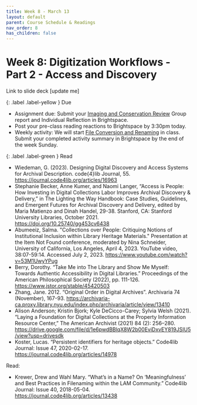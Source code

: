 ```yaml
---
title: Week 8 - March 13
layout: default
parent: Course Schedule & Readings
nav_order: 8
has_children: false
---
```


# Week 8: Digitization Workflows - Part 2 - Access and Discovery

Link to slide deck [update me]

{: .label .label-yellow }
Due
* Assignment due: Submit your <a href="https://digital-archives.github.io/HISTGA1011/assignments/imaging.html" target="_blank">Imaging and Conservation Review</a> Group report and Individual Reflection in Brightspace.
* Post your pre-class reading reactions to Brightspace by 3:30pm today.
* Weekly activity: We will start <a href="https://digital-archives.github.io/HISTGA1011/activities/filenaming.html" target="_blank">File Conversion and Renaming</a> in class. Submit your completed activity summary in Brightspace by the end of the week Sunday.

{: .label .label-green }
Read
* Wiedeman, G. (2023). Designing Digital Discovery and Access Systems for Archival Description. code{4}lib Journal, 55. <a href="https://journal.code4lib.org/articles/16963" target="_blank">https://journal.code4lib.org/articles/16963</a>
* Stephanie Becker, Anne Kumer, and Naomi Langer, “Access is People: How Investing in Digital Collections Labor Improves Archival Discovery & Delivery,” in The Lighting the Way Handbook: Case Studies, Guidelines, and Emergent Futures for Archival Discovery and Delivery, edited by Maria Matienzo and Dinah Handel, 29-38. Stanford, CA: Stanford University Libraries, October 2021. <a href="https://doi.org/10.25740/gg453cv6438" target="_blank">https://doi.org/10.25740/gg453cv6438</a>
* Abumeeiz, Salma. "Collections over People: Critiquing Notions of Institutional Inclusion within Library Heritage Materials." Presentation at the Item Not Found conference, moderated by Nina Schneider, University of California, Los Angeles, April 4, 2023. YouTube video, 38:07-59:14. Accessed July 2, 2023. <a href="https://www.youtube.com/watch?v=53M1UwyYPug" target="_blank">https://www.youtube.com/watch?v=53M1UwyYPug</a>
* Berry, Dorothy. “Take Me into The Library and Show Me Myself: Towards Authentic Accessibility in Digital Libraries.” Proceedings of the American Philosophical Society (2022), pp. 111-126. <a href="https://www.jstor.org/stable/45420503" target="_blank">https://www.jstor.org/stable/45420503</a>
* Zhang, Jane. 2012. “Original Order in Digital Archives”. Archivaria 74 (November), 167-93. <a href="https://archivaria-ca.proxy.library.nyu.edu/index.php/archivaria/article/view/13410" target="_blank">https://archivaria-ca.proxy.library.nyu.edu/index.php/archivaria/article/view/13410</a>
* Alison Anderson; Kristin Bjork; Kyle DeCicco-Carey; Sylvia Welsh (2021). “Laying a Foundation for Digital Collections at the Property Information Resource Center,”  The American Archivist (2021) 84 (2): 256–280. <a href="https://drive.google.com/file/d/1e6pwdBBlqX8W2b00EviDxvEY819JSIU5/view?usp=drivesdk" target="_blank">https://drive.google.com/file/d/1e6pwdBBlqX8W2b00EviDxvEY819JSIU5/view?usp=drivesdk</a>
* Koster, Lucas. “Persistent identifiers for heritage objects.” Code4lib Journal: Issue 47, 2020-02-17. <a href="https://journal.code4lib.org/articles/14978" target="_blank">https://journal.code4lib.org/articles/14978</a>

Read:
* Krewer, Drew and Wahl Mary. “What’s in a Name? On ‘Meaningfulness’ and Best Practices in Filenaming within the LAM Community.” Code4lib Journal: Issue 40, 2018-05-04. <a href="https://journal.code4lib.org/articles/13438" target="_blank">https://journal.code4lib.org/articles/13438</a>
